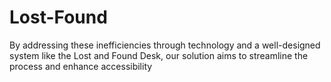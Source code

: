 # Lost-Found
By addressing these inefficiencies through technology and a well-designed system like the Lost and Found Desk, our solution aims to streamline the process and enhance accessibility
